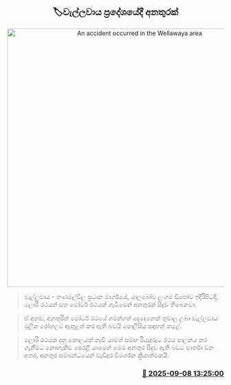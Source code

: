 <p align='center'><b><h2 align='center' title='An accident occurred in the Wellawaya area'>🏷වැල්ලවාය ප්‍රදේශයේදී අනතුරක්</h2></b></p>
<p align='center'><img src='https://helakuru.sgp1.cdn.digitaloceanspaces.com/esana/images/lib/accident-op.jpg' width='600' alt='An accident occurred in the Wellawaya area'></p>

> වැල්ලවාය - තණමල්විල ප්‍රධාන මාර්ගයේ, යාලබෝව ලංගම ඩිපෝව ඉදිරිපිටදී, ලොරි රථයක් සහ මෝටර් රථයක් ගැටීමෙන් අනතුරක් සිදුව තිබෙනවා.

> ඒ අනුව, අනතුරින් මෝටර් රථයේ ගමන්ගත් දෙදෙනෙක් තුවාල ලබා වැල්ලවාය මූලික රෝහලට ඇතුළත් කර ඇති බවයි පොලීසිය සඳහන් කළේ.

> ලොරි රථයක දුනු කොලයක් කැඩී යාමත් සමඟ රියැදුරුට රථය පාලනය කර ගැනීමට නොහැකිව පෙරළී යාමෙන් මෙම අනතුර සිදුව ඇති බවට වාර්තා වන අතර, අනතුර සම්බන්ධයෙන් වැඩිදුර විමර්ශන ක්‍රියාත්මකයි.



<h3 align='right'><a href='https://www.helakuru.lk/esana/p/113412/'>📅 2025-09-08 13:25:00</a></h3>
